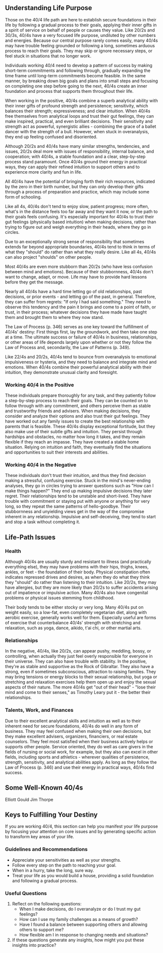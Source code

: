 ## Understanding Life Purpose

Those on the 40/4 life path are here to establish secure foundations in their life by following a gradual process to their goals, applying their inner gifts in a spirit of service on behalf of people or causes they value. Like 20/2s and 30/3s, 40/4s have a very focused life purpose, undiluted by other numbers and energies. Because our central purpose rarely comes easily, many 40/4s may have trouble feeling grounded or following a long, sometimes arduous process to reach their goals. They may skip or ignore necessary steps, or feel stuck in situations that no longer work.

Individuals working 40/4 need to develop a pattern of success by making short-term commitments and following through, gradually expanding the time frame until long-term commitments become feasible. In the same manner, by breaking down big goals and plans into small steps and focusing on completing one step before going to the next, 40/4s create an inner foundation and process that supports them throughout their life.

When working in the positive, 40/4s combine a superb analytical ability with their inner gifts of profound strength and persistence; sensitivity, which balances their strength; expressiveness; and clear intuition. When 40/4s free themselves from analytical loops and trust their gut feelings, they can make inspired, practical, and even brilliant decisions. Their sensitivity and strength act as powerful, synergistic allies - combining the grace of a ballet dancer with the strength of a bull. However, when stuck in overanalysis, they end up feeling confused and disoriented.

Although 20/2s and 40/4s have many similar strengths, tendencies, and issues, 20/2s deal more with issues of responsibility, internal balance, and cooperation; with 40/4s, a stable foundation and a clear, step-by-step process stand paramount. Once 40/4s ground their energy in practical ways, they can apply their refined intuition to support others and to experience more clarity and fun in life.

All 40/4s have the potential of bringing forth their rich resources, indicated by the zero in their birth number, but they can only develop their gifts through a process of preparation and practice, which may include some form of schooling.

Like all 4s, 40/4s don't tend to enjoy slow, patient progress; more often, what's in the distance feels too far away and they want it now, or the path to their goals feels confusing. It's especially important for 40/4s to trust their gut feelings (physically based intuition) when making decisions, rather than trying to figure out and weigh everything in their heads, where they go in circles.

Due to an exceptionally strong sense of responsibility that sometimes extends far beyond appropriate boundaries, 40/4s tend to think in terms of what they "should" do rather than what they really desire. Like all 4s, 40/4s can also project "shoulds" on other people.

Most 40/4s are even more stubborn than 20/2s (who have less confusion between mind and emotions). Because of their stubbornness, 40/4s don't want to change, adapt, or move. Life may have to provide hard lessons before they get the message.

Nearly all 40/4s have a hard time letting go of old relationships, past decisions, or prior events - and letting go of the past, in general. Therefore, they can suffer from regrets: "If only I had said something." They need to observe this tendency and the pain it brings and come to a point of faith, or trust, in their process; whatever decisions they have made have taught them and brought them to where they now stand.

The Law of Process (p. 346) serves as one key toward the fulfillment of 40/4s' destiny: First things first, lay the groundwork, and then take one step at a time. The ultimate success or failure of 40/4s in business, relationships, or other areas of life depends largely upon whether or not they follow the Law of Process and, secondarily, the Law of Patterns (p. 349).

Like 22/4s and 20/2s, 40/4s tend to bounce from overanalysis to emotional impulsiveness or hysteria, and they need to balance and integrate mind and emotions. When 40/4s combine their powerful analytical ability with their intuition, they demonstrate unusual clarity and foresight.

### Working 40/4 in the Positive

These individuals prepare thoroughly for any task, and they patiently follow a step-by-step process to reach their goals. They can be counted on to follow through with any commitment, and others perceive them as stable and trustworthy friends and advisers. When making decisions, they consider and analyze their options and also trust their gut feelings. They have worked out any family issues to create the best relationship with parents that is feasible. These 40/4s display exceptional fortitude, but they also make use of their subtle gifts and intuition. They persist through hardships and obstacles, no matter how long it takes, and they remain flexible if they reach an impasse. They have created a stable home situation. Relying on intuition and faith, they eventually find the situations and opportunities to suit their interests and abilities.

### Working 40/4 in the Negative

These individuals don't trust their intuition, and thus they find decision making a stressful, confusing exercise. Stuck in the mind's never-ending analyses, they go in circles trying to answer questions such as "How can I make things happen?" They end up making impulsive decisions they later regret. Their relationships tend to be unstable and short-lived. They have trouble with commitment or staying put with anyone or anything for very long, so they repeat the same patterns of hello-goodbye. Their stubbornness and unyielding views get in the way of the compromise inherent in any relationship. Impulsive and self-deceiving, they tend to start and stop a task without completing it.

## Life-Path Issues

### Health

Although 40/4s are usually sturdy and resistant to illness (and practically everything else), they may have problems with their hips, thighs, knees, ankles, or feet - the foundation of their body. Physical constipation often indicates repressed drives and desires, as when they do what they think they "should" do rather than listening to their intuition. Like 20/2s, they may have allergies, but they are more likely than 20/2s to suffer accidents arising out of impatience or impulsive action. Many 40/4s also have congenital problems or physical issues stemming from childhood.

Their body tends to be either stocky or very long. Many 40/4s put on weight easily, so a low-fat, even completely vegetarian diet, along with aerobic exercise, generally works well for them. Especially useful are forms of exercise that counterbalance 40/4s' strength with stretching and relaxation, such as yoga, dance, aikido, t'ai chi, or other martial arts.

### Relationships

In the negative, 40/4s, like 20/2s, can appear pushy, meddling, bossy, or controlling, when actually they just feel overly responsible for everyone in their universe. They can also have trouble with stability. In the positive, they're as stable and supportive as the Rock of Gibraltar. They also have a strong, even if sometimes subconscious, attraction to raising families. They may bring tensions or energy blocks to their sexual relationship, but yoga or stretching and relaxation exercises help them open up and enjoy the sexual aspects of their nature. The more 40/4s get "out of their head" - "lose their mind and come to their senses," as Timothy Leary put it - the better their relationships.

### Talents, Work, and Finances

Due to their excellent analytical skills and intuition as well as to their inherent need for secure foundations, 40/4s do well in any form of business. They may feel confused when making their own decisions, but they make excellent advisers, organizers, financiers, or real estate counselors. They feel most satisfied when their business actively helps or supports other people. Service oriented, they do well as care givers in the fields of nursing or social work, for example, but they also can excel in other fields, including sports and athletics - wherever qualities of persistence, strength, sensitivity, and analytical abilities apply. As long as they follow the Law of Process (p. 346) and use their energy in practical ways, 40/4s find success.

## Some Well-Known 40/4s

Elliott Gould
Jim Thorpe

## Keys to Fulfilling Your Destiny

If you are working 40/4, this section can help you manifest your life purpose by focusing your attention on core issues and by generating specific action to transform key areas of your life.

### Guidelines and Recommendations

* Appreciate your sensitivities as well as your strengths.
* Follow every step on the path to reaching your goal.
* When in a hurry, take the long, sure way.
* Treat your life as you would build a house, providing a solid foundation and following a gradual process.

### Useful Questions

1. Reflect on the following questions:
    * When I make decisions, do I overanalyze or do I trust my gut feelings?
    * How can I use my family challenges as a means of growth?
    * Have I found a balance between supporting others and allowing others to support me?
    * How flexible am I in response to changing needs and situations?
2. If these questions generate any insights, how might you put these insights into practice?
